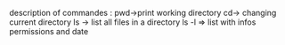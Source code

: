 description of commandes :
pwd->print working directory 
cd-> changing current directory
ls -> list all files in a directory
ls -l => list with infos permissions and date

